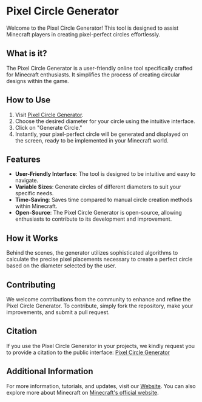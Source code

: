 # Pixel Circle Generator

Welcome to the Pixel Circle Generator! This tool is designed to assist Minecraft players in creating pixel-perfect circles effortlessly.

## What is it?

The Pixel Circle Generator is a user-friendly online tool specifically crafted for Minecraft enthusiasts. It simplifies the process of creating circular designs within the game.

## How to Use

1. Visit [Pixel Circle Generator](https://speedwallop.com/minecraft-pixel-circle-generator).
2. Choose the desired diameter for your circle using the intuitive interface.
3. Click on "Generate Circle."
4. Instantly, your pixel-perfect circle will be generated and displayed on the screen, ready to be implemented in your Minecraft world.

## Features

- **User-Friendly Interface**: The tool is designed to be intuitive and easy to navigate.
- **Variable Sizes**: Generate circles of different diameters to suit your specific needs.
- **Time-Saving**: Saves time compared to manual circle creation methods within Minecraft.
- **Open-Source**: The Pixel Circle Generator is open-source, allowing enthusiasts to contribute to its development and improvement.

## How it Works

Behind the scenes, the generator utilizes sophisticated algorithms to calculate the precise pixel placements necessary to create a perfect circle based on the diameter selected by the user.

## Contributing

We welcome contributions from the community to enhance and refine the Pixel Circle Generator. To contribute, simply fork the repository, make your improvements, and submit a pull request.

## Citation

If you use the Pixel Circle Generator in your projects, we kindly request you to provide a citation to the public interface:
[Pixel Circle Generator](https://speedwallop.com/minecraft-pixel-circle-generator)

## Additional Information

For more information, tutorials, and updates, visit our [Website](https://speedwallop.com/). You can also explore more about Minecraft on [Minecraft's official website](https://www.minecraft.net/).
